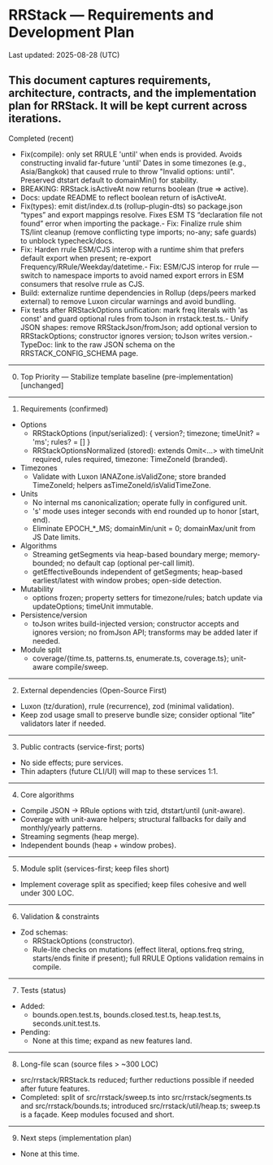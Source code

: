 # RRStack — Requirements and Development Plan

Last updated: 2025-08-28 (UTC)

## This document captures requirements, architecture, contracts, and the implementation plan for RRStack. It will be kept current across iterations.

Completed (recent)

- Fix(compile): only set RRULE 'until' when ends is provided. Avoids
  constructing invalid far-future 'until' Dates in some timezones (e.g.,
  Asia/Bangkok) that caused rrule to throw "Invalid options: until".
  Preserved dtstart default to domainMin() for stability.
- BREAKING: RRStack.isActiveAt now returns boolean (true => active).
- Docs: update README to reflect boolean return of isActiveAt.
- Fix(types): emit dist/index.d.ts (rollup-plugin-dts) so package.json  “types” and export mappings resolve. Fixes ESM TS “declaration file not
  found” error when importing the package.- Fix: Finalize rrule shim TS/lint cleanup (remove conflicting type imports; no-any; safe guards) to unblock typecheck/docs.
- Fix: Harden rrule ESM/CJS interop with a runtime shim that prefers default export when present; re-export Frequency/RRule/Weekday/datetime.- Fix: ESM/CJS interop for rrule — switch to namespace imports to avoid named export errors in ESM consumers that resolve rrule as CJS.
- Build: externalize runtime dependencies in Rollup (deps/peers marked external) to remove Luxon circular warnings and avoid bundling.
- Fix tests after RRStackOptions unification: mark freq literals with 'as const' and guard optional rules from toJson in rrstack.test.ts.- Unify JSON shapes: remove RRStackJson/fromJson; add optional version to RRStackOptions; constructor ignores version; toJson writes version.- TypeDoc: link to the raw JSON schema on the RRSTACK_CONFIG_SCHEMA page.
---

0. Top Priority — Stabilize template baseline (pre-implementation)
   [unchanged]

---

1. Requirements (confirmed)

- Options
  - RRStackOptions (input/serialized): { version?; timezone; timeUnit? = 'ms'; rules? = [] }
  - RRStackOptionsNormalized (stored): extends Omit<…> with timeUnit required, rules required, timezone: TimeZoneId (branded).
- Timezones
  - Validate with Luxon IANAZone.isValidZone; store branded TimeZoneId; helpers asTimeZoneId/isValidTimeZone.
- Units
  - No internal ms canonicalization; operate fully in configured unit.
  - 's' mode uses integer seconds with end rounded up to honor [start, end).
  - Eliminate EPOCH\_\*\_MS; domainMin/unit = 0; domainMax/unit from JS Date limits.
- Algorithms
  - Streaming getSegments via heap-based boundary merge; memory-bounded; no default cap (optional per-call limit).
  - getEffectiveBounds independent of getSegments; heap-based earliest/latest with window probes; open-side detection.
- Mutability
  - options frozen; property setters for timezone/rules; batch update via updateOptions; timeUnit immutable.
- Persistence/version
  - toJson writes build-injected version; constructor accepts and ignores version; no fromJson API; transforms may be added later if needed.
- Module split
  - coverage/{time.ts, patterns.ts, enumerate.ts, coverage.ts}; unit-aware compile/sweep.

---

2. External dependencies (Open-Source First)

- Luxon (tz/duration), rrule (recurrence), zod (minimal validation).
- Keep zod usage small to preserve bundle size; consider optional “lite” validators later if needed.

---

3. Public contracts (service-first; ports)

- No side effects; pure services.
- Thin adapters (future CLI/UI) will map to these services 1:1.

---

4. Core algorithms

- Compile JSON → RRule options with tzid, dtstart/until (unit-aware).
- Coverage with unit-aware helpers; structural fallbacks for daily and monthly/yearly patterns.
- Streaming segments (heap merge).
- Independent bounds (heap + window probes).

---

5. Module split (services-first; keep files short)

- Implement coverage split as specified; keep files cohesive and well under 300 LOC.

---

6. Validation & constraints

- Zod schemas:
  - RRStackOptions (constructor).
  - Rule-lite checks on mutations (effect literal, options.freq string, starts/ends finite if present); full RRULE Options validation remains in compile.

---

7. Tests (status)

- Added:
  - bounds.open.test.ts, bounds.closed.test.ts, heap.test.ts, seconds.unit.test.ts.
- Pending:
  - None at this time; expand as new features land.

---

8. Long-file scan (source files > ~300 LOC)

- src/rrstack/RRStack.ts reduced; further reductions possible if needed after future features.
- Completed: split of src/rrstack/sweep.ts into src/rrstack/segments.ts and src/rrstack/bounds.ts; introduced src/rrstack/util/heap.ts; sweep.ts is a façade. Keep modules focused and short.

---

9. Next steps (implementation plan)

- None at this time.
